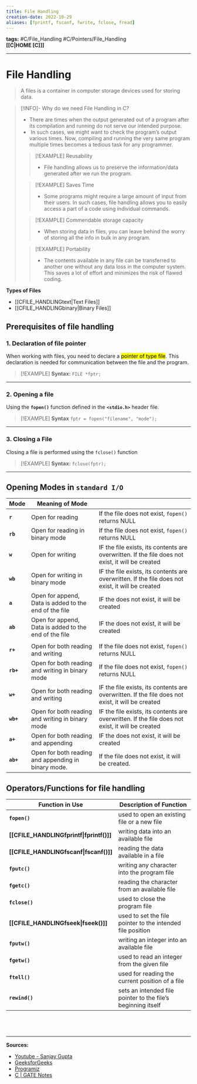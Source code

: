 ```yaml
---
title: File Handling
creation-date: 2022-10-29
aliases: [fprintf, fscanf, fwrite, fclose, fread]
---
```

**tags:** #C/File_Handling #C/Pointers/File_Handling  
**[[C|HOME [C]]]**

---
# File Handling
> A files is a container in computer storage devices used for storing data.

>[!INFO]- Why do we need File Handling in C?
>- There are times when the output generated out of a program after its compilation and running do not serve our intended purpose.
>-  In such cases, we might want to check the program’s output various times. Now, compiling and running the very same program multiple times becomes a tedious task for any programmer.
>
>>[!EXAMPLE] Reusability
>>- File handling allows us to preserve the information/data generated after we run the program.
>
>>[!EXAMPLE] Saves Time
>>- Some programs might require a large amount of input from their users. In such cases, file handling allows you to easily access a part of a code using individual commands.
>
>>[!EXAMPLE] Commendable storage capacity
>>- When storing data in files, you can leave behind the worry of storing all the info in bulk in any program.
>
>>[!EXAMPLE] Portability
>>- The contents available in any file can be transferred to another one without any data loss in the computer system. This saves a lot of effort and minimizes the risk of flawed coding.

**Types of Files**
- [[CFILE_HANDLINGtext|Text Files]]
- [[CFILE_HANDLINGbinary|Binary Files]]

## Prerequisites of file handling
### 1. Declaration of file pointer
When working with files, you need to declare a <mark class="hltr-blue">pointer of type file</mark>. This declaration is needed for communication between the file and the program.
>[!EXAMPLE] **Syntax:** `FILE *fptr;`

---
### 2. Opening a file
Using the **`fopen()`** function defined in the **`<stdio.h>`** header file.
>[!EXAMPLE] **Syntax** `fptr = fopen("filename", "mode");`

---
### 3. Closing a File
Closing a file is performed using the `fclose()` function
>[!EXAMPLE] **Syntax:** `fclose(fptr);`

---
## Opening Modes in `standard I/O`

| **<center>Mode</center>**      | **<center>Meaning of Mode</center>**   |                   |
| --------- | ----------------------------------------------------- | ------------------------------------------------------------------------------------------------ |
| **`r`**   | Open for reading                                      | If the file does not exist, `fopen()` returns NULL                                               |
| **`rb`**  | Open for reading in binary mode                       | If the file does not exist, `fopen()` returns NULL                                               |
| **`w`**   | Open for writing                                      | IF the file exists, its contents are overwritten. If the file does not exist, it will be created |
| **`wb`**  | Open for writing in binary mode                       | IF the file exists, its contents are overwritten. If the file does not exist, it will be created |
| **`a`**   | Open for append, Data is added to the end of the file | IF the does not exist, it will be created                                                        |
| **`ab`**  | Open for append, Data is added to the end of the file | IF the does not exist, it will be created                                                        |
|           |                                                       |                                                                                                  |
| **`r+`**  | Open for both reading and writing                     | If the file does not exist, `fopen()` returns NULL                                               |
| **`rb+`** | Open for both reading and writing in binary mode      | If the file does not exist, `fopen()` returns NULL                                               |
| **`w+`**  | Open for both reading and writing                     | IF the file exists, its contents are overwritten. If the file does not exist, it will be created |
| **`wb+`** | Open for both reading and writing in binary mode      | IF the file exists, its contents are overwritten. If the file does not exist, it will be created |
| **`a+`**  | Open for both reading and appending                   | IF the does not exist, it will be created                                                        |
| **`ab+`** | Open for both reading and appending in binary mode.   | If the file does not exist, it will be created.                                                  |

## Operators/Functions for file handling

| **<center>Function in Use</center>** | **<center>Description of Function</center>**                                  |
| ------------------- | ------------------------------------------------------------ |
| **`fopen()`**             | used to open an existing file or a new file                  |
| **[[CFILE_HANDLINGfprintf\|fprintf()]]**           | writing data into an available file                          |
| **[[CFILE_HANDLINGfscanf\|fscanf()]]**            | reading the data available in a file                         |
| **`fputc()`**             | writing any character into the program file                  |
| **`fgetc()`**             | reading the character from an available file                 |
| **`fclose()`**            | used to close the program file                               |
| **[[CFILE_HANDLINGfseek\|fseek()]]**             | used to set the file pointer to the intended file position   |
| **`fputw()`**             | writing an integer into an available file                    |
| **`fgetw()`**             | used to read an integer from the given file                  |
| **`ftell()`**             | used for reading the current position of a file              |
| **`rewind()`**            | sets an intended file pointer to the file’s beginning itself |

# 

<br>

---
**Sources:**
- [Youtube - Sanjay Gupta](https://www.youtube.com/watch?v=lJPFWdVkPfk&list=PL-gW8Fj5TGrpVCun29h8HqtysUq6OPq3X)
- [GeeksforGeeks](https://www.geeksforgeeks.org/basics-file-handling-c/)
- [Programiz](https://www.programiz.com/c-programming/c-file-input-output)
- [C | GATE Notes](https://byjus.com/gate/file-handling-in-c/#what-is-file-handling-in-c)